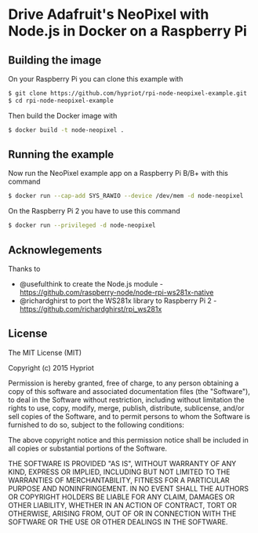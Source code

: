 # Drive Adafruit's NeoPixel with Node.js in Docker on a Raspberry Pi

## Building the image

On your Raspberry Pi you can clone this example with

```bash
$ git clone https://github.com/hypriot/rpi-node-neopixel-example.git
$ cd rpi-node-neopixel-example
```

Then build the Docker image with

```bash
$ docker build -t node-neopixel .
```

## Running the example

Now run the NeoPixel example app on a Raspberry Pi B/B+ with this command

```bash
$ docker run --cap-add SYS_RAWIO --device /dev/mem -d node-neopixel
```

On the Raspberry Pi 2 you have to use this command

```bash
$ docker run --privileged -d node-neopixel
```

## Acknowlegements

Thanks to

* @usefulthink to create the Node.js module - https://github.com/raspberry-node/node-rpi-ws281x-native
* @richardghirst to port the WS281x library to Raspberry Pi 2 - https://github.com/richardghirst/rpi_ws281x

## License

The MIT License (MIT)

Copyright (c) 2015 Hypriot

Permission is hereby granted, free of charge, to any person obtaining a copy
of this software and associated documentation files (the "Software"), to deal
in the Software without restriction, including without limitation the rights
to use, copy, modify, merge, publish, distribute, sublicense, and/or sell
copies of the Software, and to permit persons to whom the Software is
furnished to do so, subject to the following conditions:

The above copyright notice and this permission notice shall be included in all
copies or substantial portions of the Software.

THE SOFTWARE IS PROVIDED "AS IS", WITHOUT WARRANTY OF ANY KIND, EXPRESS OR
IMPLIED, INCLUDING BUT NOT LIMITED TO THE WARRANTIES OF MERCHANTABILITY,
FITNESS FOR A PARTICULAR PURPOSE AND NONINFRINGEMENT. IN NO EVENT SHALL THE
AUTHORS OR COPYRIGHT HOLDERS BE LIABLE FOR ANY CLAIM, DAMAGES OR OTHER
LIABILITY, WHETHER IN AN ACTION OF CONTRACT, TORT OR OTHERWISE, ARISING FROM,
OUT OF OR IN CONNECTION WITH THE SOFTWARE OR THE USE OR OTHER DEALINGS IN THE
SOFTWARE.
